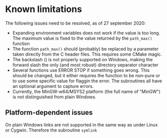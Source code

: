 # Known limitations

The following issues need to be resolved, as of 27 september 2020:

 * Expanding environment variables does not work if the value is too long. The maximum value is fixed to the value returned by the `path_max()` function
 * The function `path_max()` should (probably) be replaced by a parameter taken directly from the C header files. This requires some CMake magic.
 * The backslash (\) is not properly supported on Windows, making the forward slash the only (and most robust) directory separator character
 * Several functions use ERROR STOP if something goes wrong. This should be changed, but it either requires the function to be non-pure or to use some specific
   value for flaggin the error. The subroutines all have an optional argument to capture errors.
 * Currently, the MinGW-w64/MSYS2 platform (the full name of "MinGW") is not distinguished from plain Windows.


## Platform-dependent issues
On plain Windows links are not supported in the same way as under Linux or Cygwin. Therefore the subroutine `symlink`

